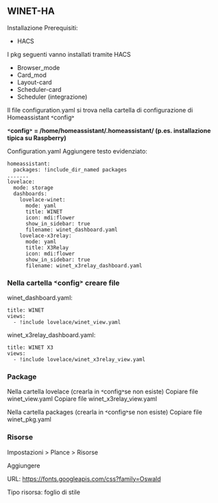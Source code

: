 ## WINET-HA

Installazione 
Prerequisiti: 
-	HACS
  
I pkg seguenti vanno installati tramite HACS
-	Browser_mode
-	Card_mod
-	Layout-card
-	Scheduler-card
-	Scheduler (integrazione)
  
Il file configuration.yaml si trova nella cartella di configurazione di Homeassistant ˂config˃

**˂config˃ = /home/homeassistant/.homeassistant/ (p.es.  installazione tipica su Raspberry)**

Configuration.yaml
Aggiungere testo evidenziato:

```
homeassistant:
  packages: !include_dir_named packages
.......
lovelace:
  mode: storage
  dashboards:
    lovelace-winet:
      mode: yaml
      title: WINET
      icon: mdi:flower
      show_in_sidebar: true
      filename: winet_dashboard.yaml
    lovelace-x3relay:
      mode: yaml
      title: X3Relay
      icon: mdi:flower
      show_in_sidebar: true
      filename: winet_x3relay_dashboard.yaml
```
 


### Nella cartella ˂config˃ creare  file 
winet_dashboard.yaml:
```
title: WINET
views:
  - !include lovelace/winet_view.yaml
```

winet_x3relay_dashboard.yaml:
```
title: WINET X3
views:
  - !include lovelace/winet_x3relay_view.yaml
```
 
### Package
Nella cartella lovelace  (crearla in ˂config˃se non esiste)
Copiare file winet_view.yaml 
Copiare file winet_x3relay_view.yaml

Nella cartella packages (crearla in ˂config˃se non esiste)
Copiare file winet_pkg.yaml
 
### Risorse
Impostazioni > Plance > Risorse

Aggiungere 

URL: https://fonts.googleapis.com/css?family=Oswald

Tipo risorsa: foglio di stile

 
